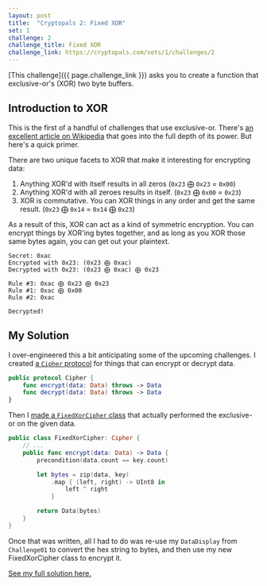 ```yaml
---
layout: post
title:  "Cryptopals 2: Fixed XOR"
set: 1
challenge: 2
challenge_title: Fixed XOR
challenge_link: https://cryptopals.com/sets/1/challenges/2
---
```

<!-- cspell:ignore xor'ing xor'd -->
[This challenge]({{ page.challenge_link }}) asks you to create a function that exclusive-or's (XOR) two byte buffers. 

## Introduction to XOR
This is the first of a handful of challenges that use exclusive-or. There's [an excellent article on Wikipedia](https://en.wikipedia.org/wiki/Exclusive_or) that goes into the full depth of its power. But here's a quick primer.

There are two unique facets to XOR that make it interesting for encrypting data:
1. Anything XOR'd with itself results in all zeros (`0x23` ⨁ `0x23` = `0x00`)
1. Anything XOR'd with all zeroes results in itself. (`0x23` ⨁ `0x00` = `0x23`)
1. XOR is commutative. You can XOR things in any order and get the same result. (`0x23` ⨁ `0x14` = `0x14` ⨁ `0x23`)

As a result of this, XOR can act as a kind of symmetric encryption. You can encrypt things by XOR'ing bytes together, and as long as you XOR those same bytes again, you can get out your plaintext.

```
Secret: 0xac
Encrypted with 0x23: (0x23 ⨁ 0xac)
Decrypted with 0x23: (0x23 ⨁ 0xac) ⨁ 0x23

Rule #3: 0xac ⨁ 0x23 ⨁ 0x23
Rule #1: 0xac ⨁ 0x00
Rule #2: 0xac

Decrypted!
```

## My Solution
I over-engineered this a bit anticipating some of the upcoming challenges. I created [a `Cipher` protocol](https://github.com/downie/cryptopals/blob/main/CryptoTools/Ciphers/Cipher.swift) for things that can encrypt or decrypt data.

```swift
public protocol Cipher {
    func encrypt(data: Data) throws -> Data
    func decrypt(data: Data) throws -> Data
}
```

Then I [made a `FixedXorCipher` class](https://github.com/downie/cryptopals/blob/main/CryptoTools/Ciphers/FixedXorCipher.swift) that actually performed the exclusive-or on the given data. 

```swift
public class FixedXorCipher: Cipher {
    // ...
    public func encrypt(data: Data) -> Data {
        precondition(data.count == key.count)

        let bytes = zip(data, key)
            .map { (left, right) -> UInt8 in
                left ^ right
            }

        return Data(bytes)
    }
}
```

Once that was written, all I had to do was re-use my `DataDisplay` from `Challenge01` to convert the hex string to bytes, and then use my new FixedXorCipher class to encrypt it.

[See my full solution here.](https://github.com/downie/cryptopals/blob/main/Cryptopals/Challenges/Set1/Challenge02.swift) 